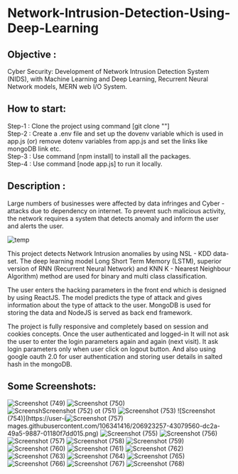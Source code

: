 # Network-Intrusion-Detection-Using-Deep-Learning
## Objective : 
Cyber Security: Development of Network Intrusion Detection System (NIDS),   with Machine Learning and Deep Learning, Recurrent Neural Network models, MERN web I/O System.
## How to start: 
Step-1 : Clone the project using command [git clone ""]   
Step-2 : Create a .env file and set up the dovenv variable which is used in app.js (or) remove dotenv variables from app.js and set the links like mongoDB link etc.            
Step-3 : Use command [npm install] to install all the packages.                                                                                                          
Step-4 : Use command [node app.js] to run it locally.
## Description : 
Large numbers of businesses were affected by data infringes and Cyber -attacks due to dependency on internet. To prevent such malicious activity, the network requires a system that detects anomaly and inform the user and alerts the user. 

![temp](https://user-images.githubusercontent.com/106341416/189742718-d621c3ad-ed1d-4b7b-b39a-f41d8fd0bc95.png)

This project detects Network Intrusion anomalies by using NSL - KDD data-set. The deep learning model Long Short Term Memory (LSTM), superior version of RNN (Recurrent Neural Network) and KNN K - Nearest Neighbour Algorithm) method are used for binary and multi class classification. 

The user enters the hacking parameters in the front end which is designed by using ReactJS. The model predicts the type of attack and gives information about the type of attack to the user. MongoDB is used for storing the data and NodeJS is served as back end framework.

The project is fully responsive and completely based on session and cookies concepts. Once the user authenticated and logged-in It will not ask the user to enter the login parameters again and again (next visit). It ask login parameters only when user click on logout button. And also using google oauth 2.0 for user authentication and storing user details in salted hash in the mongoDB.

## Some Screenshots: 
![Screenshot (749)](https://user-images.githubusercontent.com/106341416/206923236-74003e44-591f-43cc-bd54-3f1de7a7c215.png)
![Screenshot (750)](https://user-images.githubusercontent.com/106341416/206923239-08f60a5b-8480-470d-8e66-b144ff46955c.png)
![Screensh![Screenshot (752)](https://user-images.githubusercontent.com/106341416/206923247-8390e239-fd6e-43a2-880a-13459cd34e13.png)
ot (751)](https://user-images.githubusercontent.com/106341416/206923246-00ab23fc-f8a8-49dc-aae8-b18f8c4b7dbd.png)
![Screenshot (753)](https://user-images.githubusercontent.com/106341416/206923255-810ba5b5-728f-40ad-bb03-814e56f0a696.png)
![Screenshot (754)](https://user-i![Screenshot (757)](https://user-images.githubusercontent.com/106341416/206923268-149372b1-9c1b-49c7-bbc5-97a32ed748ee.png)
mages.githubusercontent.com/106341416/206923257-43079560-dc2a-49a5-9887-01180f7dd015.png)
![Screenshot (755)](https://user-images.githubusercontent.com/106341416/206923258-1d32b38b-f504-46fb-888b-69fecea2583e.png)
![Screenshot (756)](https://user-images.githubusercontent.com/106341416/206923260-ea03bc49-9b57-4c2a-8abe-c86418276be7.png)
![Screenshot (757)](https://user-images.githubusercontent.com/106341416/206923275-dda87834-ff2e-46c6-808c-702e577f3385.png)
![Screenshot (758)](https://user-images.githubusercontent.com/106341416/206923279-46d312f8-655e-48f3-a72a-86475a3411ca.png)
![Screenshot (759)](https://user-images.githubusercontent.com/106341416/206923320-1005031e-1e62-468c-a9c9-12aef9969744.png)
![Screenshot (760)](https://user-images.githubusercontent.com/106341416/206923325-03563106-866e-4e94-8ad5-553cd02cc119.png)
![Screenshot (761)](https://user-images.githubusercontent.com/106341416/206923326-ae9a1d40-887e-4808-8876-c0ddd1c97fd2.png)
![Screenshot (762)](https://user-images.githubusercontent.com/106341416/206923329-2b3cf3b6-82b6-4b41-b2c9-0a0789adcf64.png)
![Screenshot (763)](https://user-images.githubusercontent.com/106341416/206923349-da74e28b-63b3-4f65-8190-5659c709d3bf.png)
![Screenshot (764)](https://user-images.githubusercontent.com/106341416/206923360-0e7f4cd5-dfeb-4351-bf05-fe7b755a648a.png)
![Screenshot (765)](https://user-images.githubusercontent.com/106341416/206923363-11a0d946-f4e3-486d-8439-25987f75f3f7.png)
![Screenshot (766)](https://user-images.githubusercontent.com/106341416/206923413-8a76ed21-52e0-4494-a95a-9b290ca27003.png)
![Screenshot (767)](https://user-images.githubusercontent.com/106341416/206923419-352e68d4-998a-42ed-bade-02bbddec7e59.png)
![Screenshot (768)](https://user-images.githubusercontent.com/106341416/206923420-07fa598e-ff9d-4aaa-8dbf-b6c7f7889fb9.png)
